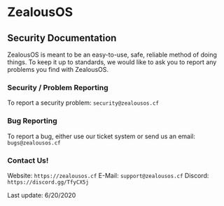 # ZealousOS 
## Security Documentation

ZealousOS is meant to be an easy-to-use, safe, reliable method of doing things.
To keep it up to standards, we would like to ask you to report any problems you find with ZealousOS.

### Security / Problem Reporting
To report a security problem: `security@zealousos.cf`


### Bug Reporting
To report a bug, either use our ticket system or send us an email: `bugs@zealousos.cf`


### Contact Us!

Website: `https://zealousos.cf`
E-Mail: `support@zealousos.cf`
Discord: `https://discord.gg/TfyCX5j`

Last update: 6/20/2020